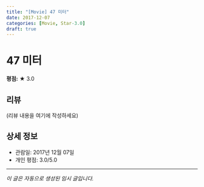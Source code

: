 ```yaml
---
title: "[Movie] 47 미터"
date: 2017-12-07
categories: [Movie, Star-3.0]
draft: true
---
```


# 47 미터

**평점:** ★ 3.0

## 리뷰

(리뷰 내용을 여기에 작성하세요)

## 상세 정보

- 관람일: 2017년 12월 07일
- 개인 평점: 3.0/5.0

---

*이 글은 자동으로 생성된 임시 글입니다.*
